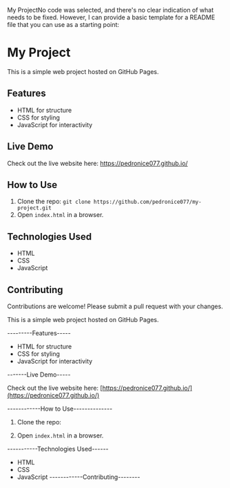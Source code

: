  My ProjectNo code was selected, and there's no clear indication of what needs to be fixed. However, I can provide a basic template for a README file that you can use as a starting point:

# My Project

This is a simple web project hosted on GitHub Pages.

## Features

* HTML for structure
* CSS for styling
* JavaScript for interactivity

## Live Demo

Check out the live website here: https://pedronice077.github.io/

## How to Use

1. Clone the repo: `git clone https://github.com/pedronice077/my-project.git`
2. Open `index.html` in a browser.

## Technologies Used

* HTML
* CSS
* JavaScript

## Contributing

Contributions are welcome! Please submit a pull request with your changes.

This is a simple web project hosted on GitHub Pages.

---------Features-----

- HTML for structure
- CSS for styling
- JavaScript for interactivity

 -------Live Demo-----

Check out the live website here: [https://pedronice077.github.io/](https://pedronice077.github.io/)

------------How to Use--------------

1. Clone the repo:

2. Open `index.html` in a browser.

-----------Technologies Used------

- HTML
- CSS
- JavaScript
------------Contributing--------
